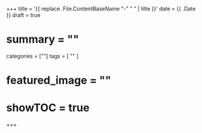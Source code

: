 +++
title = '{{ replace .File.ContentBaseName "-" " " | title }}'
date = {{ .Date }}
draft = true
# summary = ""
categories = [""]
tags = [
  ""
  ]
# featured_image = ""
# showTOC = true
+++
